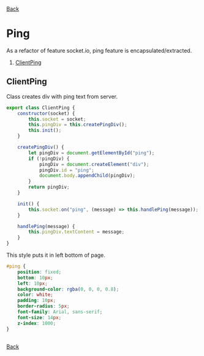 [Back](index.md)

# Ping

As a refactor of feature socket.io, ping feature is encapsulated/extracted.

1. [ClientPing](#clientping)

## ClientPing

Class creates div with ping text from server.

```javascript
export class ClientPing {
    constructor(socket) {
        this.socket = socket;
        this.pingDiv = this.createPingDiv();
        this.init();
    }

    createPingDiv() {
        let pingDiv = document.getElementById("ping");
        if (!pingDiv) {
            pingDiv = document.createElement("div");
            pingDiv.id = "ping";
            document.body.appendChild(pingDiv);
        }
        return pingDiv;
    }

    init() {
        this.socket.on("ping", (message) => this.handlePing(message));
    }

    handlePing(message) {
        this.pingDiv.textContent = message;
    }
}
```

This style puts it in left bottom of page.

```css
#ping {
    position: fixed;
    bottom: 10px;
    left: 10px;
    background-color: rgba(0, 0, 0, 0.8);
    color: white;
    padding: 10px;
    border-radius: 5px;
    font-family: Arial, sans-serif;
    font-size: 14px;
    z-index: 1000;
}
```

##

[Back](index.md)
